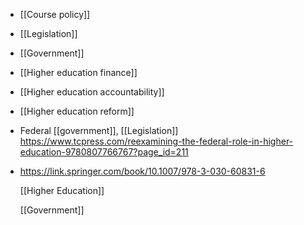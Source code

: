 - [[Course policy]]
- [[Legislation]]
- [[Government]]
- [[Higher education finance]]
- [[Higher education accountability]]
- [[Higher education reform]]
- Federal [[government]],
  [[Legislation]]
  https://www.tcpress.com/reexamining-the-federal-role-in-higher-education-9780807766767?page_id=211
- https://link.springer.com/book/10.1007/978-3-030-60831-6
  
  [[Higher Education]]
  
  [[Government]]